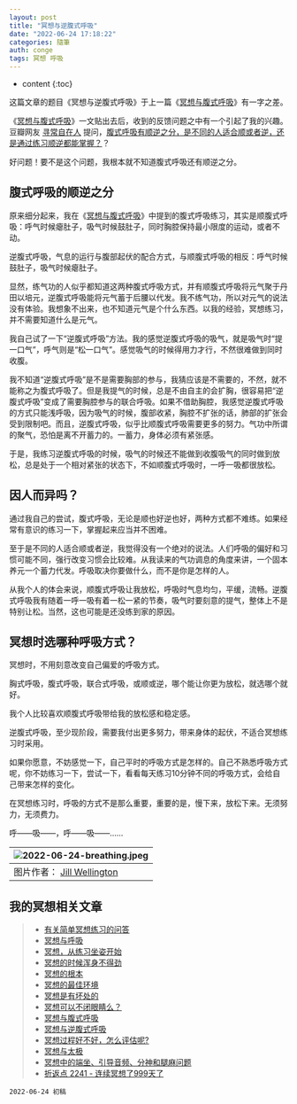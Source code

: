 ```yaml
---
layout: post
title: "冥想与逆腹式呼吸"
date: "2022-06-24 17:18:22"
categories: 隨筆
auth: conge
tags: 冥想 呼吸
---
```


* content
{:toc}

这篇文章的题目《冥想与逆腹式呼吸》于上一篇《[冥想与腹式呼吸](/2022/06/16/belly-breathing/)》有一字之差。

《[冥想与腹式呼吸](/2022/06/16/belly-breathing/)》一文贴出去后，收到的反馈问题之中有一个引起了我的兴趣。豆瓣网友 [寻常自在人](https://www.douban.com/people/171735516/) 提问，[腹式呼吸有顺逆之分，是不同的人适合顺或者逆，还是通过练习顺逆都能掌握？](https://www.douban.com/group/topic/269287125/?start=0#4720243612)？

好问题！要不是这个问题，我根本就不知道腹式呼吸还有顺逆之分。




## 腹式呼吸的顺逆之分

原来细分起来，我在《[冥想与腹式呼吸](/2022/06/16/belly-breathing/)》中提到的腹式呼吸练习，其实是顺腹式呼吸：呼气时候瘪肚子，吸气时候鼓肚子，同时胸腔保持最小限度的运动，或者不动。

逆腹式呼吸，气息的运行与腹部起伏的配合方式，与顺腹式呼吸的相反：呼气时候鼓肚子，吸气时候瘪肚子。

显然，练气功的人似乎都知道这两种腹式呼吸方式，并有顺腹式呼吸将元气聚于丹田以培元，逆腹式呼吸能将元气蓄于后腰以代发。我不练气功，所以对元气的说法没有体验。我想象不出来，也不知道元气是个什么东西。以我的经验，冥想练习，并不需要知道什么是元气。

我自己试了一下“逆腹式呼吸”方法。我的感觉逆腹式呼吸的吸气，就是吸气时“提一口气”，呼气则是“松一口气”。感觉吸气的时候得用力才行，不然很难做到同时收腹。

我不知道“逆腹式呼吸”是不是需要胸部的参与，我猜应该是不需要的，不然，就不能称之为腹式呼吸了。但是我提气的时候，总是不由自主的会扩胸，很容易把“逆腹式呼吸”变成了需要胸腔参与的联合呼吸。如果不借助胸腔，我感觉逆腹式呼吸的方式只能浅呼吸，因为吸气的时候，腹部收紧，胸腔不扩张的话，肺部的扩张会受到限制吧。而且，逆腹式呼吸，似乎比顺腹式呼吸需要更多的努力。气功中所谓的聚气，恐怕是离不开蓄力的。一蓄力，身体必须有紧张感。

于是，我练习逆腹式呼吸的时候，吸气的时候还不能做到收腹吸气的同时做到放松，总是处于一个相对紧张的状态下，不如顺腹式呼吸时，一呼一吸都很放松。

## 因人而异吗？

通过我自己的尝试，腹式呼吸，无论是顺也好逆也好，两种方式都不难练。如果经常有意识的练习一下，掌握起来应当并不困难。

至于是不同的人适合顺或者逆，我觉得没有一个绝对的说法。人们呼吸的偏好和习惯可能不同，强行改变习惯会比较难。从我读来的气功调息的角度来讲，一个固本养元一个蓄力代发。呼吸取决你要做什么，而不是你是怎样的人。

从我个人的体会来说，顺腹式呼吸让我放松，呼吸时气息均匀，平缓，流畅。逆腹式呼吸我有随着一呼一吸有着一松一紧的节奏，吸气时要刻意的提气，整体上不是特别让松。当然，这也可能是还没练到家的原因。

## 冥想时选哪种呼吸方式？

冥想时，不用刻意改变自己偏爱的呼吸方式。

胸式呼吸，腹式呼吸，联合式呼吸，或顺或逆，哪个能让你更为放松，就选哪个就好。

我个人比较喜欢顺腹式呼吸带给我的放松感和稳定感。

逆腹式呼吸，至少现阶段，需要我付出更多努力，带来身体的起伏，不适合冥想练习时采用。

如果你愿意，不妨感觉一下，自己平时的呼吸方式是怎样的。自己不熟悉呼吸方式呢，你不妨练习一下，尝试一下，看看每天练习10分钟不同的呼吸方式，会给自己带来怎样的变化。

在冥想练习时，呼吸的方式不是那么重要，重要的是，慢下来，放松下来。无须努力，无须费力。

呼——吸——，呼——吸——……

| ![2022-06-24-breathing.jpeg](https://s2.loli.net/2022/06/25/Pr53NhEWcUA7ISx.jpg)|
| --------------------------------- |
| 图片作者： [Jill Wellington](https://unsplash.com/photos/78A265wPiO4) |

## 我的冥想相关文章

> * [有关简单冥想练习的问答](https://conge.livingwithfcs.org/2022/04/15/Q-and-A-about-meditation/)
> * [冥想与呼吸](https://conge.livingwithfcs.org/2022/04/22/breathing/)
> * [冥想，从练习坐姿开始](https://conge.livingwithfcs.org/2022/04/27/sitting/)
> * [冥想的时候浑身不得劲](https://conge.livingwithfcs.org/2022/05/03/unsettling/)
> * [冥想的根本](https://conge.livingwithfcs.org/2022/05/10/basics/)
> * [冥想的最佳环境](https://conge.livingwithfcs.org/2022/05/17/meditation-env/)
> * [冥想是有坏处的](https://conge.livingwithfcs.org/2022/06/03/disadvantages/)
> * [冥想可以不闭眼睛么？](https://conge.livingwithfcs.org/2022/06/09/eye/)
> * [冥想与腹式呼吸](https://conge.livingwithfcs.org/2022/06/16/belly-breathing/)
> * [冥想与逆腹式呼吸](https://conge.livingwithfcs.org/2022/06/24/alternative-breathing/)
> * [冥想过程好不好，怎么评估呢?](https://conge.livingwithfcs.org/2022/06/29/no-judgement/)
> * [冥想与太极](https://conge.livingwithfcs.org/2022/07/06/taichi/)
> * [冥想中的端坐、引导音频、分神和腿麻问题](https://conge.livingwithfcs.org/2022/07/27/meditation-difficulties/)
> * [折返点 2241 - 连续冥想了999天了](https://conge.livingwithfcs.org/2022/10/16/ReturnPoint-999-meditations/)
```
2022-06-24 初稿
```
